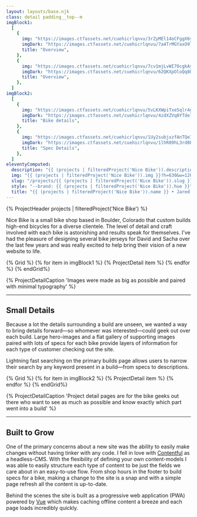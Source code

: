 ```yaml
---
layout: layouts/base.njk
class: detail padding__top--m
imgBlock1:
  [
    {
      img: "https://images.ctfassets.net/cuehicrlqnvu/3rZyMEl14oCFggX6yphXmY/7a9e7cc2246ced9773b48f35e25e744b/nicebike-1-light.svg",
      imgDark: "https://images.ctfassets.net/cuehicrlqnvu/7a4TrMGYaxO9lVadmRm3mv/d9ff5e6c803c91e7985bff9db57d1e68/nicebike-1-dark.svg",
      title: "Overview",
    },
    {
      img: "https://images.ctfassets.net/cuehicrlqnvu/7cv1mjLvWI7OcgkAyHglnd/2309077312f5a24b0eaf76168505534d/nicebike-2-light.svg",
      imgDark: "https://images.ctfassets.net/cuehicrlqnvu/62QKXpOloQq8Quen5PJdhd/9106a5e8ac4b5292ad6edf4edbe27889/nicebike-2-dark.svg",
      title: "Overview",
    },
  ]
imgBlock2:
  [
    {
      img: "https://images.ctfassets.net/cuehicrlqnvu/5vLKXWpiTxe5qlr4gctsNI/a898827c51ccbb5f052584efdf8b8fa4/nicebike-3-light.svg",
      imgDark: "https://images.ctfassets.net/cuehicrlqnvu/4zdXZVq0YTdeln1vxAt9Ef/d4f5613d3ac216c9be68dba582b08d35/nicebike-3-dark.svg",
      title: "Bike details",
    },
    {
      img: "https://images.ctfassets.net/cuehicrlqnvu/1Uy2subjxzfAnTQe7jyT4O/2ad275f8129b22227ed0d0b3c0fea412/nicebike-4-light.svg",
      imgDark: "https://images.ctfassets.net/cuehicrlqnvu/1lhR89hL3rd0P8HrrcV229/79f4b9e6aa3a4635d9f4d4e1816ed0e4/nicebike-4-dark.svg",
      title: "Spec Details",
    },
  ]
eleventyComputed:
  description: "{{ (projects | filteredProject('Nice Bike')).description }}"
  img: "{{ (projects | filteredProject('Nice Bike')).img }}?h=630&w=1200&fit=fill&f=face"
  slug: "/projects/{{ (projects | filteredProject('Nice Bike')).slug }}/"
  style: "--brand: {{ (projects | filteredProject('Nice Bike')).hue }}"
  title: "{{ (projects | filteredProject('Nice Bike')).name }} • Jared Pendergraft"
---
```


{% ProjectHeader projects |  filteredProject('Nice Bike') %}

Nice Bike is a small bike shop based in Boulder, Colorado that custom builds high-end bicycles for a diverse clientele. The level of detail and craft involved with each bike is astonishing and results speak for themselves. I’ve had the pleasure of designing several bike jerseys for David and Sacha over the last few years and was really excited to help bring their vision of a new website to life.

{% Grid %}
{% for item in imgBlock1 %}
{% ProjectDetail item %}
{% endfor %}
{% endGrid%}

{% ProjectDetailCaption 'Images were made as big as possible and paired with minimal typography' %}

---

## Small Details

Because a lot the details surrounding a build are unseen, we wanted a way to bring details forward—so whomever was interested—could geek out over each build. Large hero-images and a flat gallery of supporting images paired with lots of specs for each bike provide layers of information for each type of customer checking out the site.

Lightning fast searching on the primary builds page allows users to narrow their search by any keyword present in a build—from specs to descriptions.

{% Grid %}
{% for item in imgBlock2 %}
{% ProjectDetail item %}
{% endfor %}
{% endGrid%}

{% ProjectDetailCaption 'Project detail pages are for the bike geeks out there who want to see as much as possible and know exactly which part went into a build' %}

---

## Built to Grow

One of the primary concerns about a new site was the ability to easily make changes without having tinker with any code. I fell in love with [Contentful](https://www.contentful.com/) as a headless-CMS. With the flexibility of defining your own content-models I was able to easily structure each type of content to be just the fields we care about in an easy-to-use flow. From shop hours in the footer to build specs for a bike, making a change to the site is a snap and with a simple page refresh all the content is up-to-date.

Behind the scenes the site is built as a progressive web application (PWA) powered by [Vue](https://vuejs.org/) which makes caching offline content a breeze and each page loads incredibly quickly.
